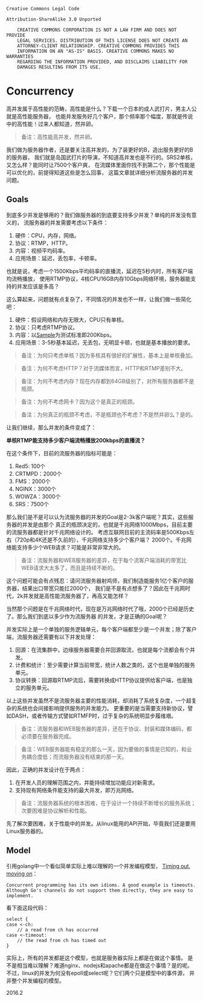 ```
Creative Commons Legal Code

Attribution-ShareAlike 3.0 Unported

    CREATIVE COMMONS CORPORATION IS NOT A LAW FIRM AND DOES NOT PROVIDE
    LEGAL SERVICES. DISTRIBUTION OF THIS LICENSE DOES NOT CREATE AN
    ATTORNEY-CLIENT RELATIONSHIP. CREATIVE COMMONS PROVIDES THIS
    INFORMATION ON AN "AS-IS" BASIS. CREATIVE COMMONS MAKES NO WARRANTIES
    REGARDING THE INFORMATION PROVIDED, AND DISCLAIMS LIABILITY FOR
    DAMAGES RESULTING FROM ITS USE.
```

# Concurrency

高并发属于高性能的范畴，高性能是什么？下载一个日本的成人武打片，男主人公就是高性能服务器，
也能并发服务好几个客户，那个频率那个幅度，那就是传说中的高性能！过来人都知道，然并卵。

> 备注：高性能高并发，然并卵。

我们做为服务器作者，还是要关注高并发的，为了装更好的B，造出服务更好的B的服务器，
我们就是岛国武打片的导演，不知道高并发也是不行的。SRS2单核，又怎么样？能同时让7500个客户爽，
在流媒体里面你找不到第二个，那个性能是可以优化的，前提得知道这些是怎么回事，
这篇文章就详细分析流服务器的并发问题。

## Goals

到底多少并发是够用的？我们做服务器的到底要支持多少并发？单纯的并发没有意义的，
流服务器的并发需要考虑以下条件：

1. 硬件：CPU，内存，网络。
1. 协议：RTMP，HTTP。
1. 内容：视频平均码率。
1. 应用场景：延迟，丢包率，卡顿率。

也就是说，考虑一个1500Kbps平均码率的直播流，延迟在5秒内时，所有客户端均流畅播放，
使用RTMP协议，4核CPU16GB内存10Gbps网络环境，服务器能支持的并发应该是多高？

这么算起来，问题就有点复杂了，不同情况的并发也不一样，让我们做一些简化吧：

1. 硬件：假设网络和内存无限大，CPU只有单核。
1. 协议：只考虑RTMP协议。
1. 内容：以[Sample](http://ossrs.net/srsb/source.200kbps.768x320.flv)为测试标准即200Kbps。
1. 应用场景：3-5秒基本延迟，无丢包，无明显卡顿，也就是基本播放的要求。

> 备注：为何只考虑单核？因为多核具有很好的扩展性，基本上是单核叠加。

> 备注：为何不考虑HTTP？对于流媒体而言，HTTP和RTMP差别不大。

> 备注：为何不考虑内存？现在内存都到64GB级别了，对所有服务器都不是瓶颈。

> 备注：为何不考虑网卡？因为这个是真正的瓶颈。

> 备注：为何真正的瓶颈不考虑，不是瓶颈也不考虑？不是然并卵么？是的。

让我们继续，那么并发的条件变成了：

**单核RTMP能支持多少客户端流畅播放200kbps的直播流？**

在这个条件下，目前的流服务器的指标可能是：

1. Red5: 100个
1. CRTMPD：2000个
1. FMS：2000个
1. NGINX：3000个
1. WOWZA：3000个
1. SRS：7500个

那么我们是不是可以认为流服务器的并发的Goal是2-3k客户端呢？其实，这些服务器的并发是由那个
真正的瓶颈决定的，也就是千兆网络1000Mbps，目前主要的流服务器都是针对千兆网络设计的。
考虑互联网目前的主流码率是500Kbps左右（720p和4K还是不久前的），千兆网络支持多少个客户端？
2000个。千兆网络能支持多少个WEB请求？可能是非常非常大的。

> 备注：流服务器和WEB服务器的差异，在于每个流客户端消耗的带宽比WEB请求大太多了，而且是持续不断的。

这个问题可能会有点残忍：请问流服务器射鸡师，我们制造能服务1亿个客户的服务器，结果出口带宽只能扛2000个，
我们是不是有点想多了？因此在千兆网时代，2k并发就是高性能流服务器了，再高又能怎样？

当然那个问题是在千兆网络时代，现在是万兆网络时代了哦，2000个已经是历史了。那么我们到底以多少作为流服务器
的并发，才是正确的Goal呢？

并发实际上是一个单独的服务逻辑单元，每个客户端都至少是一个并发；除了客户端，流服务器还需要有以下并发处理：

1. 回源：在流集群中，边缘服务器需要合并回源取流，也就是每个流都会有个并发。
1. 计费和统计：至少需要计算当前带宽，统计人数之类的，这个也是单独的服务单元。
1. 协议转换：回源取RTMP流后，需要转换成HTTP协议提供给客户端，也是独立的服务单元。

以上这些并发虽然不是流服务器主要的性能消耗，却消耗了系统复杂度，一个超复杂的系统也会间接影响提供服务的并发能力。
更重要的是当需要支持新协议，譬如DASH，或者传输方式譬如RTMFP时，过于复杂的系统明显步履维艰。

> 备注：流服务器和WEB服务器的差异，还在于协议、封装和媒体编码，都必须要在服务器完成。

> 备注：WEB服务器能有稳定的那么一天，因为要做的事情是已知的，和业务耦合度低；而流服务器没有结束的那一天。

因此，正确的并发设计在于两点：

1. 在开发人员的理解范围之内，并能持续增加功能应对新需求。
1. 支持现有网络条件能支持的最大并发，即万兆网络。

> 备注：流服务器系统的根本困难，在于设计一个持续不断增长的服务系统；次要困难是协议解析和性能。

先了解次要困难，关于性能中的并发。从linux能用的API开始，毕竟我们还是要用Linux服务器的。

## Model

引用golang中一个看似简单实际上难以理解的一个并发编程模型，
[Timing out, moving on](http://blog.golang.org/go-concurrency-patterns-timing-out-and)：

```
Concurrent programming has its own idioms. A good example is timeouts. 
Although Go's channels do not support them directly, they are easy to implement. 
```

看下面这段代码：

```
select {
case <-ch:
    // a read from ch has occurred
case <-timeout:
    // the read from ch has timed out
}
```

实际上，所有的并发都是这个模型，也就是服务器实际上都是在做这个事情。
是不是相当难以理解？难道nginx、nodejs和apache都是在做这个事情？是的呢。
不过，linux的并发为何没有epoll或select呢？它们两个只是模型中的事件源，
并非整个并发编程的模型。

2016.2
